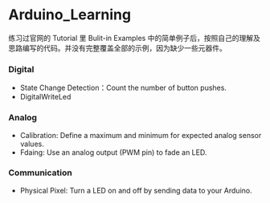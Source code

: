 # Arduino_Learning
练习过官网的 Tutorial 里 Bulit-in Examples 中的简单例子后，按照自己的理解及思路编写的代码。并没有完整覆盖全部的示例，因为缺少一些元器件。


### Digital

+ State Change Detection：Count the number of button pushes.
+ DigitalWriteLed


### Analog

+ Calibration: Define a maximum and minimum for expected analog sensor values.
+ Fdaing: Use an analog output (PWM pin) to fade an LED.


### Communication

+ Physical Pixel: Turn a LED on and off by sending data to your Arduino.
